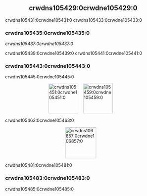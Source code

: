 <h2 align="center">crwdns105429:0crwdne105429:0</h2>

crwdns105431:0crwdne105431:0 crwdns105433:0crwdne105433:0

### crwdns105435:0crwdne105435:0

*crwdns105437:0crwdne105437:0*

crwdns105439:0crwdne105439:0 crwdns105441:0crwdne105441:0

### crwdns105443:0crwdne105443:0

crwdns105445:0crwdne105445:0

<p style="display: flex; justify-content: center;">
  <a data-ga-event-category="sponsors" data-ga-event-action="logo" data-ga-event-label="tidelift" href="crwdns105447:0crwdne105447:0" rel="noopener sponsored" target="_blank" style="margin-right: 16px;"><img width="96" src="crwdns105449:0crwdne105449:0" alt="crwdns105451:0crwdne105451:0" title="crwdns105453:0crwdne105453:0" /></a>
  <a data-ga-event-category="sponsors" data-ga-event-action="logo" data-ga-event-label="bitsrc" href="crwdns105455:0crwdne105455:0" rel="noopener sponsored" target="_blank" style="margin-right: 16px;"><img width="96" src="crwdns105457:0crwdne105457:0" alt="crwdns105459:0crwdne105459:0" title="crwdns105461:0crwdne105461:0" /></a>
</p>

crwdns105463:0crwdne105463:0

<p style="display: flex; justify-content: center; flex-wrap: wrap;">
  <a data-ga-event-category="sponsors" data-ga-event-action="logo" data-ga-event-label="callemall" href="crwdns105465:0crwdne105465:0" rel="noopener sponsored" target="_blank" style="margin-right: 16px;"><img src="crwdns105467:0%3crwdnd105467:0%2Fcrwdnd105467:0%2Fcrwdnd105467:0%2Fcrwdne105467:0" alt="crwdns106857:0crwdne106857:0" title="crwdns105471:0crwdne105471:0" width="100" loading="lazy"></a>
</p>

crwdns105481:0crwdne105481:0

### crwdns105483:0crwdne105483:0

crwdns105485:0crwdne105485:0